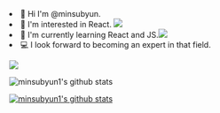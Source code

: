 <li>👋 Hi I'm @minsubyun.</li> 
<li>🔭 I'm interested in React. <img src='https://user-images.githubusercontent.com/75060858/150244799-bdeaf56c-e030-4be4-b8da-1a7d32c30391.png'></img> </li> 
<li>🌱 I'm currently learning React and JS.<img src='https://user-images.githubusercontent.com/75060858/150245930-cb0f28f7-55a4-4364-ae43-4980c1d139f4.png'></img> </li> 
<li>💻 I look forward to becoming an expert in that field.</li>

<img src="https://img.shields.io/badge/react-#61DAFB?style=flat-square&logo=react&logoColor=white"/></a>

![minsubyun1's github stats](https://github-readme-stats.vercel.app/api?username=minsubyun1&show_icons=true)

[![minsubyun1's github stats](https://github-readme-stats.vercel.app/api/top-langs/?username=minsubyun1&show_icons=true&hide_border=true&title_color=004386&icon_color=004386&layout=compact)](https://github.com/minsubyun1)

<!--
**minsubyun1/minsubyun1** is a ✨ _special_ ✨ repository because its `README.md` (this file) appears on your GitHub profile.

Here are some ideas to get you started:

- 🔭 I’m currently working on ...
- 🌱 I’m currently learning ...
- 👯 I’m looking to collaborate on ...
- 🤔 I’m looking for help with ...
- 💬 Ask me about ...
- 📫 How to reach me: ...
- 😄 Pronouns: ...
- ⚡ Fun fact: ...
-->
